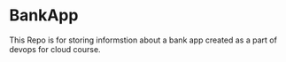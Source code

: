 # BankApp
This Repo is for storing informstion about a bank app created as a part of devops for cloud course.
